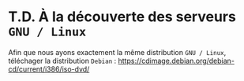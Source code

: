 # T.D. À la découverte des serveurs `GNU / Linux`

Afin que nous ayons exactement la même distribution `GNU / Linux`, téléchager la distribution `Debian` : https://cdimage.debian.org/debian-cd/current/i386/iso-dvd/
